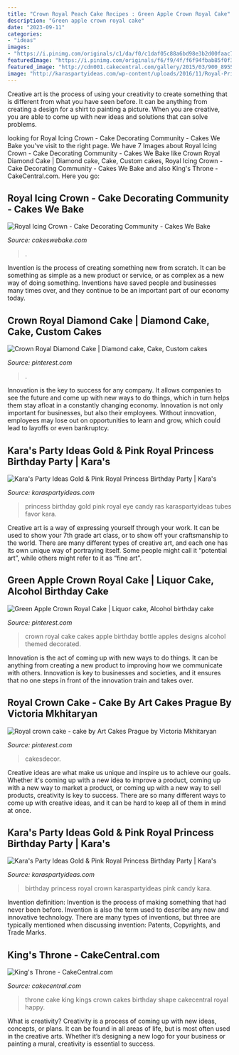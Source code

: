 ```yaml
---
title: "Crown Royal Peach Cake Recipes : Green Apple Crown Royal Cake"
description: "Green apple crown royal cake"
date: "2023-09-11"
categories:
- "ideas"
images:
- "https://i.pinimg.com/originals/c1/da/f0/c1daf05c88a6bd98e3b2d00faac722b9.jpg"
featuredImage: "https://i.pinimg.com/originals/f6/f9/4f/f6f94fbab85f0f3cbaa3a98a9be3e8d3.jpg"
featured_image: "http://cdn001.cakecentral.com/gallery/2015/03/900_895542hRAE_kings-throne.jpg"
image: "http://karaspartyideas.com/wp-content/uploads/2016/11/Royal-Princess-Birthday-Party-via-Karas-Party-Ideas-KarasPartyIdeas.com11.jpeg"
---
```



Creative art is the process of using your creativity to create something that is different from what you have seen before. It can be anything from creating a design for a shirt to painting a picture. When you are creative, you are able to come up with new ideas and solutions that can solve problems.

	

		
looking for Royal Icing Crown - Cake Decorating Community - Cakes We Bake you've visit to the right page. We have 7 Images about Royal Icing Crown - Cake Decorating Community - Cakes We Bake like Crown Royal Diamond Cake | Diamond cake, Cake, Custom cakes, Royal Icing Crown - Cake Decorating Community - Cakes We Bake and also King&#039;s Throne - CakeCentral.com. Here you go:
		
    
## Royal Icing Crown - Cake Decorating Community - Cakes We Bake

<img loading=lazy src="https://storage.ning.com/topology/rest/1.0/file/get/2683086307?profile=RESIZE_710x&amp;height=600" onerror="this.onerror=null;this.src='https://tse3.mm.bing.net/th?id=OIP.Jb5EeKUVPfUrP6vx0CJwwAHaJ4&amp;pid=15.1';" alt="Royal Icing Crown - Cake Decorating Community - Cakes We Bake">

_Source: cakeswebake.com_

>. 

	

Invention is the process of creating something new from scratch. It can be something as simple as a new product or service, or as complex as a new way of doing something. Inventions have saved people and businesses many times over, and they continue to be an important part of our economy today.

    
## Crown Royal Diamond Cake | Diamond Cake, Cake, Custom Cakes

<img loading=lazy src="https://i.pinimg.com/originals/8f/4c/2e/8f4c2ea0c88c7111653cf347bee1e28a.jpg" onerror="this.onerror=null;this.src='https://tse4.mm.bing.net/th?id=OIP.uytqykwcZoQ76bUXZ6u6dAHaNK&amp;pid=15.1';" alt="Crown Royal Diamond Cake | Diamond cake, Cake, Custom cakes">

_Source: pinterest.com_

>. 

	

Innovation is the key to success for any company. It allows companies to see the future and come up with new ways to do things, which in turn helps them stay afloat in a constantly changing economy. Innovation is not only important for businesses, but also their employees. Without innovation, employees may lose out on opportunities to learn and grow, which could lead to layoffs or even bankruptcy.

    
## Kara&#039;s Party Ideas Gold &amp; Pink Royal Princess Birthday Party | Kara&#039;s

<img loading=lazy src="http://karaspartyideas.com/wp-content/uploads/2016/11/Royal-Princess-Birthday-Party-via-Karas-Party-Ideas-KarasPartyIdeas.com11.jpeg" onerror="this.onerror=null;this.src='https://tse4.mm.bing.net/th?id=OIP._oqCzQQz3aNVeWdiHFIsrwHaLG&amp;pid=15.1';" alt="Kara&#039;s Party Ideas Gold &amp; Pink Royal Princess Birthday Party | Kara&#039;s">

_Source: karaspartyideas.com_

>princess birthday gold pink royal eye candy ras karaspartyideas tubes favor kara. 

	

Creative art is a way of expressing yourself through your work. It can be used to show your 7th grade art class, or to show off your craftsmanship to the world. There are many different types of creative art, and each one has its own unique way of portraying itself. Some people might call it “potential art”, while others might refer to it as “fine art”.

    
## Green Apple Crown Royal Cake | Liquor Cake, Alcohol Birthday Cake

<img loading=lazy src="https://i.pinimg.com/originals/c1/da/f0/c1daf05c88a6bd98e3b2d00faac722b9.jpg" onerror="this.onerror=null;this.src='https://tse4.mm.bing.net/th?id=OIP.6M_Oiyi9RSQ1WfTyApQVNwHaIB&amp;pid=15.1';" alt="Green Apple Crown Royal Cake | Liquor cake, Alcohol birthday cake">

_Source: pinterest.com_

>crown royal cake cakes apple birthday bottle apples designs alcohol themed decorated. 

	

Innovation is the act of coming up with new ways to do things. It can be anything from creating a new product to improving how we communicate with others. Innovation is key to businesses and societies, and it ensures that no one steps in front of the innovation train and takes over.

    
## Royal Crown Cake - Cake By Art Cakes Prague By Victoria Mkhitaryan

<img loading=lazy src="https://i.pinimg.com/originals/f6/f9/4f/f6f94fbab85f0f3cbaa3a98a9be3e8d3.jpg" onerror="this.onerror=null;this.src='https://tse4.mm.bing.net/th?id=OIP.CQq5S1sV-05Gt2lHpTEwGAHaLC&amp;pid=15.1';" alt="Royal crown cake - cake by Art Cakes Prague by Victoria Mkhitaryan">

_Source: pinterest.com_

>cakesdecor. 

	

Creative ideas are what make us unique and inspire us to achieve our goals. Whether it's coming up with a new idea to improve a product, coming up with a new way to market a product, or coming up with a new way to sell products, creativity is key to success. There are so many different ways to come up with creative ideas, and it can be hard to keep all of them in mind at once.

    
## Kara&#039;s Party Ideas Gold &amp; Pink Royal Princess Birthday Party | Kara&#039;s

<img loading=lazy src="https://karaspartyideas.com/wp-content/uploads/2016/11/Royal-Princess-Birthday-Party-via-Karas-Party-Ideas-KarasPartyIdeas.com9_.jpeg" onerror="this.onerror=null;this.src='https://tse1.mm.bing.net/th?id=OIP.CGoWwR9-sbB9De7Q30ifHgHaLG&amp;pid=15.1';" alt="Kara&#039;s Party Ideas Gold &amp; Pink Royal Princess Birthday Party | Kara&#039;s">

_Source: karaspartyideas.com_

>birthday princess royal crown karaspartyideas pink candy kara. 

	

Invention definition:
Invention is the process of making something that had never been before. Invention is also the term used to describe any new and innovative technology. There are many types of inventions, but three are typically mentioned when discussing invention: Patents, Copyrights, and Trade Marks.

    
## King&#039;s Throne - CakeCentral.com

<img loading=lazy src="http://cdn001.cakecentral.com/gallery/2015/03/900_895542hRAE_kings-throne.jpg" onerror="this.onerror=null;this.src='https://tse3.mm.bing.net/th?id=OIP.IQ8d4wCEN4WAKK3sVEeVRQHaKO&amp;pid=15.1';" alt="King&#039;s Throne - CakeCentral.com">

_Source: cakecentral.com_

>throne cake king kings crown cakes birthday shape cakecentral royal happy. 

	

What is creativity?
Creativity is a process of coming up with new ideas, concepts, or plans. It can be found in all areas of life, but is most often used in the creative arts. Whether it’s designing a new logo for your business or painting a mural, creativity is essential to success.

